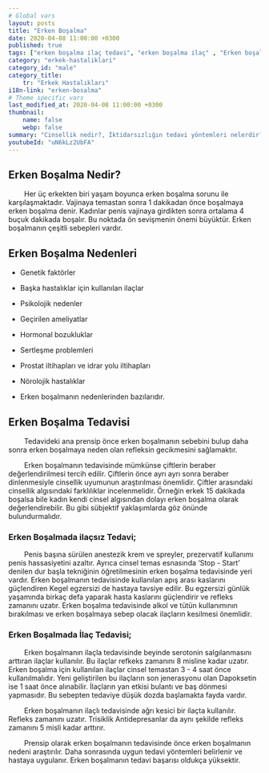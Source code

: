 ```yaml
---
# Global vars
layout: posts
title: "Erken Boşalma"
date: 2020-04-08 11:00:00 +0300
published: true
tags: ["erken boşalma ilaç tedavi", "erken boşalma ilaç" , "Erken boşalma", "Erken boşalma tedavisi", "erken boşalma sebepleri", "erken boşalma nedeni", "erken boşalma çözüm", "erken boşalma hakkında" , "erken boşalma nedir" , "erken boşalma ilaçsız tedavi" , "erken boşalma stop start" , "erken boşalma kegel egzersizi" , "erken boşalma nasıl"]
category: "erkek-hastaliklari"
category_id: "male"
category_title:
    tr: "Erkek Hastalıkları"
i18n-link: "erken-bosalma"
# Theme specific vars
last_modified_at: 2020-04-08 11:00:00 +0300
thumbnail:
    name: false
    webp: false
summary: "Cinsellik nedir?, İktidarsızlığın tedavi yöntemleri nelerdir? , Cinsel arzu nedir? , Penis nasıl sertleşir? , Penisin sertleşme sorunları, Sertleşme sorunlarının tedavileri, İktidarsızlık tedavileri; ilaçla tedavi, mutluluk çubuğu (penil protez). Erken boşalma ve Erken boşalma tedavisi, erken boşalma sebepleri, erken boşalma neden olur, erken boşalma sebepleri, erken boşalma çözümü, erken boşalma hakkında"
youtubeId: "uN6kLz2UbFA"
---
```


## Erken Boşalma Nedir?

&nbsp;&nbsp;&nbsp;&nbsp;&nbsp;&nbsp;&nbsp;&nbsp;Her üç erkekten biri yaşam boyunca erken boşalma sorunu ile karşılaşmaktadır. Vajinaya temastan sonra 1 dakikadan önce boşalmaya erken boşalma denir. Kadınlar penis vajinaya girdikten sonra ortalama 4 buçuk dakikada boşalır. Bu noktada ön sevişmenin önemi büyüktür. Erken boşalmanın çeşitli sebepleri vardır.

## Erken Boşalma Nedenleri

* Genetik faktörler

* Başka hastalıklar için kullanılan ilaçlar

* Psikolojik nedenler

* Geçirilen ameliyatlar

* Hormonal bozukluklar

* Sertleşme problemleri

* Prostat iltihapları ve idrar yolu iltihapları

* Nörolojik hastalıklar

* Erken boşalmanın nedenlerinden bazılarıdır.

## Erken Boşalma Tedavisi

&nbsp;&nbsp;&nbsp;&nbsp;&nbsp;&nbsp;&nbsp;&nbsp;Tedavideki ana prensip önce erken boşalmanın sebebini bulup daha sonra erken boşalmaya neden olan refleksin gecikmesini sağlamaktır.

​&nbsp;&nbsp;&nbsp;&nbsp;&nbsp;&nbsp;&nbsp;&nbsp;Erken boşalmanın tedavisinde mümkünse çiftlerin beraber değerlendirilmesi tercih edilir. Çiftlerin önce ayrı ayrı sonra beraber dinlenmesiyle cinsellik uyumunun araştırılması önemlidir. Çiftler arasındaki cinsellik algısındaki farklılıklar incelenmelidir. Örneğin erkek 15 dakikada boşalsa bile kadın kendi cinsel algısından dolayı erken boşalma olarak değerlendirebilir. Bu gibi sübjektif yaklaşımlarda göz önünde bulundurmalıdır.

### Erken Boşalmada ilaçsız Tedavi;

&nbsp;&nbsp;&nbsp;&nbsp;&nbsp;&nbsp;&nbsp;&nbsp;Penis başına sürülen anestezik krem ve spreyler, prezervatif kullanımı penis hassasiyetini azaltır. Ayrıca cinsel temas esnasında ‘Stop - Start’ denilen dur başla tekniğinin öğretilmesinin erken boşalma tedavisinde yeri vardır. Erken boşalmanın tedavisinde kullanılan apış arası kaslarını güçlendiren Kegel egzersizi de hastaya tavsiye edilir. Bu egzersizi günlük yaşamında birkaç defa yaparak hasta kaslarını güçlendirir ve refleks zamanını uzatır. Erken boşalma tedavisinde alkol ve tütün kullanımının bırakılması ve erken boşalmaya sebep olacak ilaçların kesilmesi önemlidir.

### Erken Boşalmada İlaç Tedavisi;

&nbsp;&nbsp;&nbsp;&nbsp;&nbsp;&nbsp;&nbsp;&nbsp;Erken boşalmanın ilaçla tedavisinde beyinde serotonin salgılanmasını arttıran ilaçlar kullanılır. Bu ilaçlar refkeks zamanını 8 misline kadar uzatır. Erken boşalma için kullanılan ilaçlar cinsel temastan 3 - 4 saat önce kullanılmalıdır. Yeni geliştirilen bu ilaçların son jenerasyonu olan Dapoksetin ise 1 saat önce alınabilir. İlaçların yan etkisi bulantı ve baş dönmesi yapmasıdır. Bu sebepten tedaviye düşük dozda başlamakta fayda vardır.

&nbsp;&nbsp;&nbsp;&nbsp;&nbsp;&nbsp;&nbsp;&nbsp;Erken boşalmanın ilaçlı tedavisinde ağrı kesici bir ilaçta kullanılır. Refleks zamanını uzatır. Trisiklik Antidepresanlar da aynı şekilde refleks zamanını 5 misli kadar arttırır.

&nbsp;&nbsp;&nbsp;&nbsp;&nbsp;&nbsp;&nbsp;&nbsp;Prensip olarak erken boşalmanın tedavisinde önce erken boşalmanın nedeni araştırılır. Daha sonrasında uygun tedavi yöntemleri belirlenir ve hastaya uygulanır. Erken boşalmanın tedavi başarısı oldukça yüksektir.
